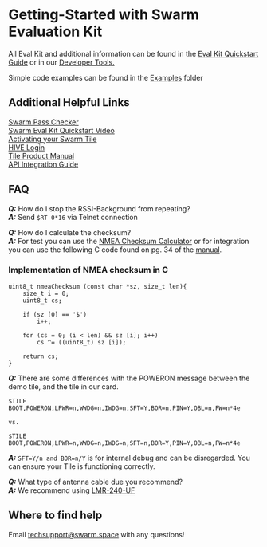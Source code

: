 # Getting-Started with Swarm Evaluation Kit

All Eval Kit and additional information can be found in the [Eval Kit Quickstart Guide](https://swarm.space/swarm-eval-kit-quickstart-guide/) or in our [Developer Tools.](https://swarm.space/developertools/)

Simple code examples can be found in the [Examples](https://github.com/Swarm-Technologies/Getting-Started/tree/main/EVAL01/Code%20Examples) folder

## Additional Helpful Links

[Swarm Pass Checker](https://kube.tools.swarm.space/pass-checker/)\
[Swarm Eval Kit Quickstart Video](https://youtu.be/zJMWd1PM13E)\
[Activating your Swarm Tile](https://swarm.space/activating-your-swarm-tile/)\
[HIVE Login](https://bumblebee.hive.swarm.space/hive/ui/login)\
[Tile Product Manual](https://swarm.space/swarm-tile-product-manual/)\
[API Integration Guide](https://swarm.space/wp-content/uploads/2021/05/Swarm-Hive-1.0-API-Integration-Guide.pdf)

## FAQ

***Q:*** How do I stop the RSSI-Background from repeating?\
***A:*** Send `$RT 0*16` via Telnet connection

***Q:*** How do I calculate the checksum?\
***A:*** For test you can use the [NMEA Checksum Calculator](https://nmeachecksum.eqth.net/) or for integration you can use the following C code found on pg. 34 of the [manual](https://swarm.space/wp-content/uploads/2021/04/Swarm-Tile-Product-Manual.pdf).
### Implementation of NMEA checksum in C
```
uint8_t nmeaChecksum (const char *sz, size_t len){
    size_t i = 0;
    uint8_t cs;

    if (sz [0] == '$')
        i++;

    for (cs = 0; (i < len) && sz [i]; i++)
        cs ^= ((uint8_t) sz [i]);

    return cs;
}
```
***Q:*** There are some differences with the POWERON message between the demo tile, and the tile in our card. 
```
$TILE BOOT,POWERON,LPWR=n,WWDG=n,IWDG=n,SFT=Y,BOR=n,PIN=Y,OBL=n,FW=n*4e

vs. 

$TILE BOOT,POWERON,LPWR=n,WWDG=n,IWDG=n,SFT=n,BOR=Y,PIN=Y,OBL=n,FW=n*4e
```
***A:*** `SFT=Y/n and BOR=n/Y` is for internal debug and can be disregarded. You can ensure your Tile is functioning correctly.

***Q:*** What type of antenna cable due you recommend?\
***A:*** We recommend using [LMR-240-UF](https://www.timesmicrowave.com/Products/Cables/LMR_%C2%AE_High_Performance_/LMR%C2%AE_Ultra_Flex/LMR%C2%AE-240-UF/) 

## Where to find help

Email [techsupport@swarm.space](techsupport@swarm.space) with any questions!







